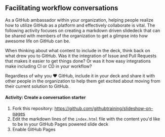 ## Facilitating workflow conversations

As a GitHub ambassador within your organization, helping people realize how to utilize GitHub as a platform and effectively collaborate is vital. The following activity focuses on creating a markdown driven slidedeck that can be shared with members of the organization to get a glimpse into how awesome life on GitHub can be.

When thinking about what content to include in the deck, think back on what drew you to GitHub. Was it the integration of Issue and Pull Requests that makes it easier to get things done? Or was it how easy integrations make including CI or CD in your workflow?

Regardless of why you ❤️ GitHub, include it in your deck and share it with other people in the organization to help them get excited about moving from their current solution to GitHub.

#### Activity: Create a conversation starter
1. Fork this repository: https://github.com/githubtraining/slideshow-on-pages
1. Edit the markdown lines of the `index.html` file with the content you'd like to be in your GitHub Pages powered slide deck
1. Enable GitHub Pages
